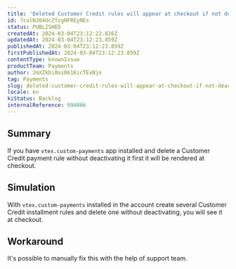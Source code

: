 ```yaml
---
title: 'Deleted Customer Credit rules will appear at checkout if not deactivated previously'
id: 7culNJ04UcZfzgHFREyNEs
status: PUBLISHED
createdAt: 2024-03-04T23:12:22.826Z
updatedAt: 2024-03-04T23:12:23.859Z
publishedAt: 2024-03-04T23:12:23.859Z
firstPublishedAt: 2024-03-04T23:12:23.859Z
contentType: knownIssue
productTeam: Payments
author: 2mXZkbi0oi061KicTExNjo
tag: Payments
slug: deleted-customer-credit-rules-will-appear-at-checkout-if-not-deactivated-previously
locale: en
kiStatus: Backlog
internalReference: 994066
---
```


## Summary


If you have `vtex.custom-payments` app installed and delete a Customer Credit payment rule without deactivating it first it will be rendered at checkout.


##

## Simulation


With `vtex.custom-payments` installed in the account create several Customer Credit installment rules and delete one without deactivating, you will see it at checkout.


##

## Workaround


It's possible to manually fix this with the help of support team.




